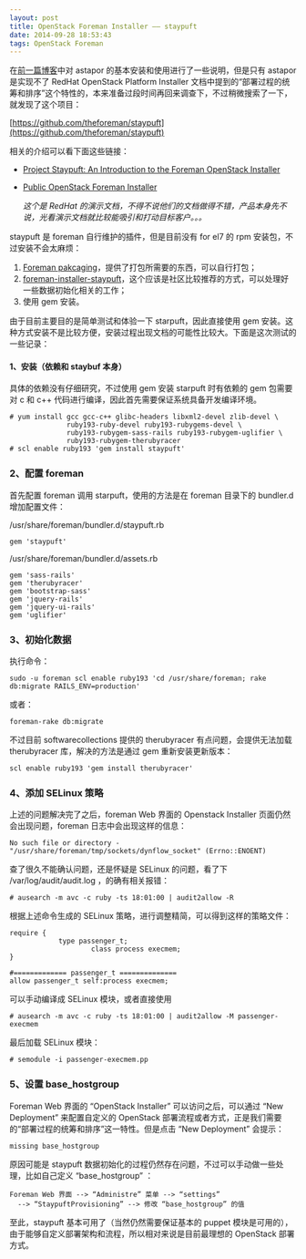 ```yaml
---
layout: post
title: OpenStack Foreman Installer —— staypuft
date: 2014-09-28 18:53:43
tags: OpenStack Foreman
---
```


在[前一篇博客](/2014-09-26-OpenStack-Foreman-installer.html)中对 astapor 的基本安装和使用进行了一些说明，但是只有 astapor 是实现不了 RedHat OpenStack Platform Installer 文档中提到的“部署过程的统筹和排序”这个特性的，本来准备过段时间再回来调查下，不过稍微搜索了一下，就发现了这个项目：

[https://github.com/theforeman/staypuft](https://github.com/theforeman/staypuft)

相关的介绍可以看下面这些链接：

* [Project Staypuft: An Introduction to the Foreman OpenStack Installer](https://www.openstack.org/summit/openstack-summit-atlanta-2014/session-videos/presentation/project-staypuft-an-introduction-to-the-foreman-openstack-installer)
* [Public OpenStack Foreman Installer](http://allthingsopen.com/2014/06/10/openstack-foreman-installer/)

    _这个是 RedHat 的演示文档，不得不说他们的文档做得不错，产品本身先不说，光看演示文档就比较能吸引和打动目标客户。。。_

staypuft 是 foreman 自行维护的插件，但是目前没有 for el7 的 rpm 安装包，不过安装不会太麻烦：

1. [Foreman pakcaging](https://github.com/theforeman/foreman-packaging)，提供了打包所需要的东西，可以自行打包；
2. [foreman-installer-staypuft](https://github.com/theforeman/foreman-installer-staypuft)，这个应该是社区比较推荐的方式，可以处理好一些数据初始化相关的工作；
3. 使用 gem 安装。

由于目前主要目的是简单测试和体验一下 starpuft，因此直接使用 gem 安装。这种方式安装不是比较方便，安装过程出现文档的可能性比较大。下面是这次测试的一些记录：

#### 1、安装（依赖和 staybuf 本身）
具体的依赖没有仔细研究，不过使用 gem 安装 starpuft 时有依赖的 gem 包需要对 c 和 c++ 代码进行编译，因此首先需要保证系统具备开发编译环境。

    # yum install gcc gcc-c++ glibc-headers libxml2-devel zlib-devel \
                  ruby193-ruby-devel ruby193-rubygems-devel \
                  ruby193-rubygem-sass-rails ruby193-rubygem-uglifier \
                  ruby193-rubygem-therubyracer
    # scl enable ruby193 'gem install staypuft'

### 2、配置 foreman
首先配置 foreman 调用 starpuft，使用的方法是在 foreman 目录下的 bundler.d 增加配置文件：

/usr/share/foreman/bundler.d/staypuft.rb

    gem 'staypuft'

/usr/share/foreman/bundler.d/assets.rb

    gem 'sass-rails'
    gem 'therubyracer'
    gem 'bootstrap-sass'
    gem 'jquery-rails'
    gem 'jquery-ui-rails'
    gem 'uglifier'

### 3、初始化数据
执行命令：

    sudo -u foreman scl enable ruby193 'cd /usr/share/foreman; rake db:migrate RAILS_ENV=production'

或者：

    foreman-rake db:migrate

不过目前 softwarecollections 提供的 therubyracer 有点问题，会提供无法加载 therubyracer 库，解决的方法是通过 gem 重新安装更新版本：

    scl enable ruby193 'gem install therubyracer'

### 4、添加 SELinux 策略
上述的问题解决完了之后，foreman Web 界面的 Openstack Installer 页面仍然会出现问题，foreman 日志中会出现这样的信息：

    No such file or directory - "/usr/share/foreman/tmp/sockets/dynflow_socket" (Errno::ENOENT)

查了很久不能确认问题，还是怀疑是 SELinux 的问题，看了下 /var/log/audit/audit.log ，的确有相关报错：

    # ausearch -m avc -c ruby -ts 18:01:00 | audit2allow -R

根据上述命令生成的 SELinux 策略，进行调整精简，可以得到这样的策略文件：

    require {
                type passenger_t;
                        class process execmem;
    }

    #============= passenger_t ==============
    allow passenger_t self:process execmem;

可以手动编译成 SELinux 模块，或者直接使用

    # ausearch -m avc -c ruby -ts 18:01:00 | audit2allow -M passenger-execmem

最后加载 SELinux 模块：

    # semodule -i passenger-execmem.pp

### 5、设置 base_hostgroup
Foreman Web 界面的 “OpenStack Installer” 可以访问之后，可以通过 “New Deployment” 来配置自定义的 OpenStack 部署流程或者方式，正是我们需要的“部署过程的统筹和排序”这一特性。但是点击 “New Deployment” 会提示：

    missing base_hostgroup

原因可能是 staypuft 数据初始化的过程仍然存在问题，不过可以手动做一些处理，比如自己定义 “base_hostgroup” ：

    Foreman Web 界面 --> “Administre” 菜单 --> “settings”
      --> “StaypuftProvisioning” --> 修改 “base_hostgroup” 的值

至此，staypuft 基本可用了（当然仍然需要保证基本的 puppet 模块是可用的），由于能够自定义部署架构和流程，所以相对来说是目前最理想的 OpenStack 部署方式。
